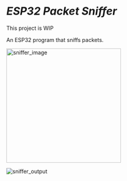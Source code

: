 # _ESP32 Packet Sniffer_

This project is WIP

An ESP32 program that sniffs packets.




<img src="https://github.com/opisite/esp32-sniffer/assets/75821261/814c42e7-914f-48d6-a5bf-14d0b2ceed1a" alt="sniffer_image" width="300"/>


![sniffer_output](https://github.com/opisite/esp32-sniffer/assets/75821261/0ad9790a-1235-45aa-925c-0e367b120116)
